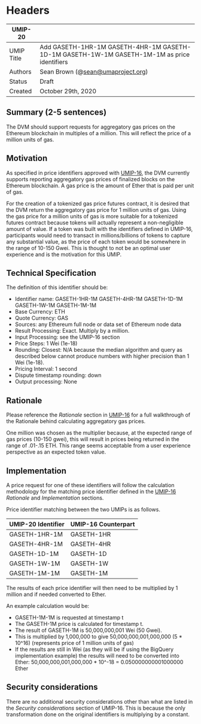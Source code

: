 # Headers
| UMIP-20     |                                                                                                                                          |
|------------|------------------------------------------------------------------------------------------------------------------------------------------|
| UMIP Title | Add GASETH-1HR-1M GASETH-4HR-1M GASETH-1D-1M GASETH-1W-1M GASETH-1M-1M as price identifiers                                                                                                 |
| Authors    | Sean Brown (@sean@umaproject.org)
| Status     | Draft                                                                                                                                    |
| Created    | October 29th, 2020                                                                                                                           |

## Summary (2-5 sentences)
The DVM should support requests for aggregatory gas prices on the Ethereum blockchain in multiples of a million. This will reflect the price of a million units of gas.

## Motivation
As specified in price identifiers approved with [UMIP-16](https://github.com/UMAprotocol/UMIPs/blob/master/UMIPs/umip-16.md), the DVM currently supports reporting aggregatory gas prices of finalized blocks on the Ethereum blockchain. A gas price is the amount of Ether that is paid per unit of gas. 

For the creation of a tokenized gas price futures contract, it is desired that the DVM return the aggregatory gas price for 1 million units of gas. Using the gas price for a million units of gas is more suitable for a tokenized futures contract because tokens will actually represent a non-negligible amount of value. If a token was built with the identifiers defined in UMIP-16, participants would need to transact in millions/billions of tokens to capture any substantial value, as the price of each token would be somewhere in the range of 10-150 Gwei. This is thought to not be an optimal user experience and is the motivation for this UMIP.

## Technical Specification

The definition of this identifier should be:
- Identifier name: GASETH-1HR-1M GASETH-4HR-1M GASETH-1D-1M GASETH-1W-1M GASETH-1M-1M 
- Base Currency: ETH
- Quote Currency: GAS
- Sources: any Ethereum full node or data set of Ethereum node data
- Result Processing: Exact. Multiply by a million.
- Input Processing: see the UMIP-16  section
- Price Steps: 1 Wei (1e-18)
- Rounding: Closest: N/A because the median algorithm and query as described below cannot produce numbers with higher precision than 1 Wei (1e-18).
- Pricing Interval: 1 second
- Dispute timestamp rounding: down
- Output processing: None

## Rationale

Please reference the *Rationale* section in [UMIP-16](https://github.com/UMAprotocol/UMIPs/blob/master/UMIPs/umip-16.md) for a full walkthrough of the Rationale behind calculating aggregatory gas prices.

One million was chosen as the multiplier because, at the expected range of gas prices (10-150 gwei), this will result in prices being returned in the range of .01-.15 ETH. This range seems acceptable from a user experience perspective as an expected token value.

## Implementation

A price request for one of these identifiers will follow the calculation methodology for the matching price identifier defined in the [UMIP-16](https://github.com/UMAprotocol/UMIPs/blob/master/UMIPs/umip-16.md) *Rationale* and *Implementation* sections.

Price identifier matching between the two UMIPs is as follows.

| UMIP-20 Identifier |  UMIP-16 Counterpart |
|------------|------------------------------------------------------------------------------------------------------------------------------------------|
| GASETH-1HR-1M | GASETH-1HR |
| GASETH-4HR-1M | GASETH-4HR |
| GASETH-1D-1M | GASETH-1D |
| GASETH-1W-1M | GASETH-1W |
| GASETH-1M-1M | GASETH-1M |

The results of each price identifier will then need to be multiplied by 1 million and if needed converted to Ether.

An example calculation would be:
- GASETH-1M-1M is requested at timestamp t
- The GASETH-1M price is calculated for timestamp t.
- The result of GASETH-1M is 50,000,000,001 Wei (50 Gwei).
- This is multiplied by 1,000,000 to give 50,000,000,001,000,000 (5 * 10^16) (represents price of 1 million units of gas)
- If the results are still in Wei (as they will be if using the BigQuery implementation example) the results will need to be converted into Ether: 50,000,000,001,000,000 * 10^-18 = 0.050000000001000000 Ether

## Security considerations

There are no additional security considerations other than what are listed in the *Security considerations* section of UMIP-16. This is because the only transformation done on the original identifiers is multiplying by a constant.